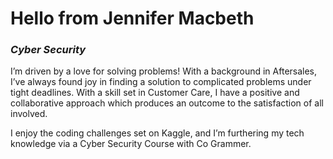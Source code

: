 # __Hello from Jennifer Macbeth__
### _Cyber Security_

I’m driven by a love for solving problems! With a background in Aftersales, I’ve always found joy in finding a solution to complicated problems under tight deadlines. With a skill set in Customer Care, I have a positive and collaborative approach which produces an outcome to the satisfaction of all involved.

I enjoy the coding challenges set on Kaggle, and I’m furthering my tech knowledge via a Cyber Security Course with Co Grammer.

